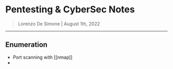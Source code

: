 # Pentesting & CyberSec Notes 

> Lorenzo De Simone | August 1th, 2022

----------------------

## Enumeration
- Port scanning with [[nmap]]
- 
